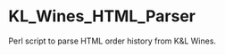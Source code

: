 KL_Wines_HTML_Parser
====================

Perl script to parse HTML order history from K&amp;L Wines.
